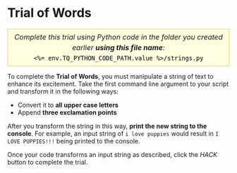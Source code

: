 # Trial of Words

<style>
.py-script-info {
  font-size: 16px;
  text-align: center;
  background-color: #FFFFE0;
  border: 2px solid #F0E68C;
  padding: 5px;
  line-height: 1.5em;
  margin: 5px 0;
  font-style: italic;
}

.py-script-info span {
  font-style: normal;
  color: #000;
}
</style>

<div class="py-script-info">
  Complete this trial using Python code in the folder you created earlier <b>using this file name</b>:
  <br/>
  <code><span><%= env.TQ_PYTHON_CODE_PATH.value %>/strings.py</span></code>
</div>

To complete the __Trial of Words__, you must manipulate a string of text to enhance its excitement. Take the first command line argument to your script and transform it in the following ways:

* Convert it to __all upper case letters__
* Append __three exclamation points__

After you transform the string in this way, __print the new string to the console__. For example, an input string of `i love puppies` would result in `I LOVE PUPPIES!!!` being printed to the console.

Once your code transforms an input string as described, click the *HACK* button to complete the trial.
